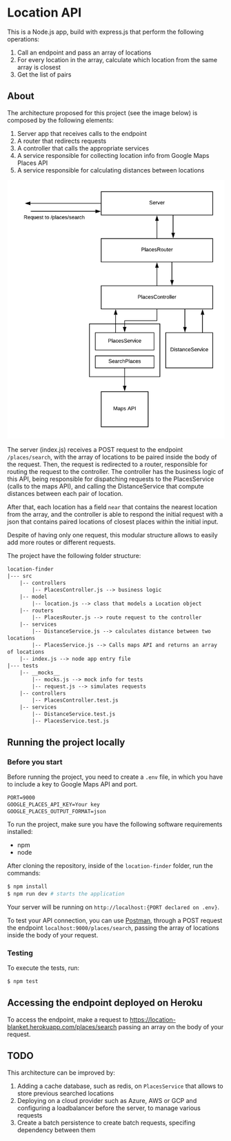# Location API 

This is a Node.js app, build with express.js that perform the following operations: 

1. Call an endpoint and pass an array of locations
2. For every location in the array, calculate which location from the same array is closest
3. Get the list of pairs

## About 

The architecture proposed for this project (see the image below) is composed by the following elements: 

1. Server app that receives calls to the endpoint 
2. A router that redirects requests
3. A controller that calls the appropriate services 
4. A service responsible for collecting location info from Google Maps Places API
5. A service responsible for calculating distances between locations

![architecture](https://github.com/ksetoue/location-finder/blob/master/architecture-diag.png)

The server (index.js) receives a POST request to the endpoint `/places/search`, with the array of locations to be paired inside the body of the request. Then, the request is redirected to a router, responsible for routing the request to the controller. The controller has the business logic of this API, being responsible for dispatching requests to the PlacesService (calls to the maps API), and calling the DistanceService that compute distances between each pair of location. 

After that, each location has a field `near` that contains the nearest location from the array, and the controller is able to respond the initial request with a json that contains paired locations of closest places within the initial input. 

Despite of having only one request, this modular structure allows to easily add more routes or different requests.  

The project have the following folder structure: 

```
location-finder
|--- src
    |-- controllers
        |-- PlacesController.js --> business logic
    |-- model 
        |-- location.js --> class that models a Location object
    |-- routers
        |-- PlacesRouter.js --> route request to the controller
    |-- services
        |-- DistanceService.js --> calculates distance between two locations
        |-- PlacesService.js --> Calls maps API and returns an array of locations 
    |-- index.js --> node app entry file
|--- tests
    |-- __mocks__ 
        |-- mocks.js --> mock info for tests
        |-- request.js --> simulates requests 
    |-- controllers
        |-- PlacesController.test.js 
    |-- services
        |-- DistanceService.test.js
        |-- PlacesService.test.js

```

## Running the project locally 

### Before you start

Before running the project, you need to create a `.env` file, in which you have to include a key to Google Maps API and port. 
```
PORT=9000
GOOGLE_PLACES_API_KEY=Your key
GOOGLE_PLACES_OUTPUT_FORMAT=json
```

To run the project, make sure you have the following software requirements installed: 

- npm 
- node 

After cloning the repository, inside of the `location-finder` folder, run the commands: 

```sh
$ npm install  
$ npm run dev # starts the application 
```

Your server will be running on `http://localhost:{PORT declared on .env}`. 

To test your API connection, you can use [Postman](), through a POST request the endpoint `localhost:9000/places/search`, passing the array of locations inside the body of your request. 


### Testing 

To execute the tests, run: 
```sh
$ npm test 
```

## Accessing the endpoint deployed on Heroku

To access the endpoint, make a request to https://location-blanket.herokuapp.com/places/search passing an array on the body of your request. 

## TODO 

This architecture can be improved by: 

1. Adding a cache database, such as redis, on `PlacesService` that allows to store previous searched locations 
2. Deploying on a cloud provider such as Azure, AWS or GCP and configuring a loadbalancer before the server, to manage various requests 
3. Create a batch persistence to create batch requests, specifing dependency between them 


